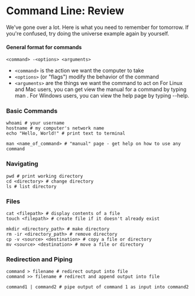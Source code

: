 # Command Line: Review

We've gone over a lot. Here is what you need to remember for tomorrow. If you're confused, try doing the universe example again by yourself.

#### General format for commands
`<command> -<options> <arguments>`

* `<command>` is the action we want the computer to take
* `<options>` (or "flags") modify the behavior of the command
* `<arguments>` are the things we want the command to act on
For Linux and Mac users, you can get view the manual for a command by typing man <command>. For Windows users, you can view the help page by typing <command> --help.

### Basic Commands
```
whoami # your username
hostname # my computer's network name
echo "Hello, World!" # print text to terminal

man <name_of_command> # "manual" page - get help on how to use any command
```
### Navigating

```
pwd # print working directory
cd <directory> # change directory
ls # list directory
```

### Files

```
cat <filepath> # display contents of a file
touch <filepath> # create file if it doesn't already exist

mkdir <directory_path> # make directory
rm -ir <directory_path> # remove directory
cp -v <source> <destination> # copy a file or directory
mv <source> <destination> # move a file or directory
```

### Redirection and Piping

```
command > filename # redirect output into file
command >> filename # redirect and append output into file

command1 | command2 # pipe output of command 1 as input into command2
```
